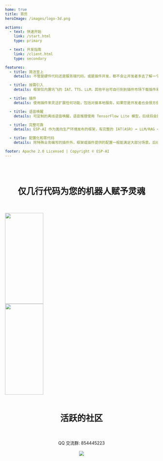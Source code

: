 ```yaml
---
home: true
title: 首页 
heroImage: /images/logo-3d.png

actions:
  - text: 快速开始
    link: /start.html
    type: primary

  - text: 开发指南
    link: /client.html
    type: secondary

features:
  - title: 简洁至上
    details: 不管是硬件代码还是服务端代码，或是插件开发，都不会让开发者多去了解一个新概念或多写一些无关的代码。

  - title: 按需引入
    details: 框架仅内置讯飞的 IAT、TTS、LLM，其他平台可自行到到插件市场下载插件来按需扩展功能。

  - title: 插件
    details: 使用插件来灵活扩展任何功能，包括对接本地服务，如果您是开发者也会很方便发布您的插件到 ESP-AI 插件市场。

  - title: 语音唤醒
    details: 可定制的离线语音唤醒，语音推理使用 TensorFlow Lite 模型，后续将会推出在线唤醒词生成服务。

  - title: 完整可靠
    details: ESP-AI 作为面向生产环境发布的框架，有完整的 IAT(ASR) ➡️ LLM/RAG ➡️ TTS，每一个步骤都可以定制。

  - title: 配置化和零代码
    details: 除特殊业务编写的插件外，框架或插件提供的配置一般能满足大部分场景。后续会提供配置生成服务，将会完全零代码。

footer: Apache 2.0 Licensed | Copyright © ESP-AI
---
```


<br/>
<br/>
<h1><center>仅几行代码为您的机器人赋予灵魂</center></h1>
<br/>
<br/>
<img src="/images/nodejs.png" width="50%" height="300px" />
<img src="/images/arduino.png" width="50%"  height="300px"/>



<br/>
<br/>
<h1><center>活跃的社区</center></h1>
<br/>
<br/>

<center>
QQ 交流群: 854445223 
</center> 
<br/>
<center>
<img src="/images/qq-grounp.png" />
</center> 
 
